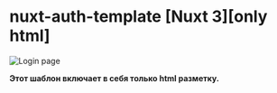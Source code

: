 # nuxt-auth-template [Nuxt 3][only html]

![Login page](https://github.com/brusnitsyn/nuxt-auth-template/assets/img/loginpage.png)

**Этот шаблон включает в себя только html разметку.**
